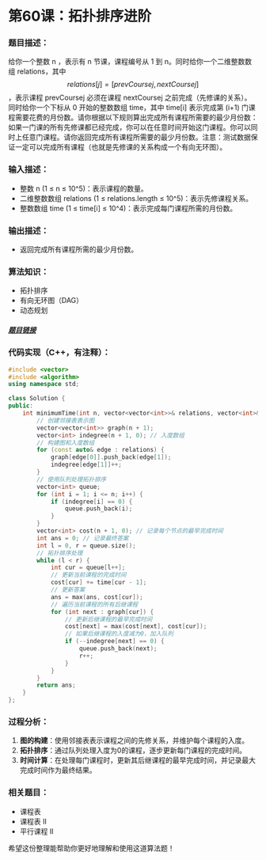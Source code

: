 # 第60课：拓扑排序进阶

### **题目描述：**

给你一个整数 n ，表示有 n 节课，课程编号从 1 到 n。同时给你一个二维整数数组 relations，其中
$$
relations[j] = [prevCoursej, nextCoursej]
$$
，表示课程 prevCoursej 必须在课程 nextCoursej 之前完成（先修课的关系）。同时给你一个下标从 0 开始的整数数组 time，其中 time[i] 表示完成第 (i+1) 门课程需要花费的月份数。请你根据以下规则算出完成所有课程所需要的最少月份数：如果一门课的所有先修课都已经完成，你可以在任意时间开始这门课程。你可以同时上任意门课程。请你返回完成所有课程所需要的最少月份数。注意：测试数据保证一定可以完成所有课程（也就是先修课的关系构成一个有向无环图）。

### **输入描述：**

- 整数 n (1 ≤ n ≤ 10^5)：表示课程的数量。
- 二维整数数组 relations (1 ≤ relations.length ≤ 10^5)：表示先修课程关系。
- 整数数组 time (1 ≤ time[i] ≤ 10^4)：表示完成每门课程所需的月份数。

### **输出描述：**

- 返回完成所有课程所需的最少月份数。

### 算法知识：

- 拓扑排序
- 有向无环图（DAG）
- 动态规划

##### [题目链接](https://leetcode.cn/problems/parallel-courses-iii/)

### 代码实现（C++，有注释）：

```cpp
#include <vector>
#include <algorithm>
using namespace std;

class Solution {
public:
    int minimumTime(int n, vector<vector<int>>& relations, vector<int>& time) {
        // 创建邻接表表示图
        vector<vector<int>> graph(n + 1);
        vector<int> indegree(n + 1, 0); // 入度数组
        // 构建图和入度数组
        for (const auto& edge : relations) {
            graph[edge[0]].push_back(edge[1]);
            indegree[edge[1]]++;
        }
        // 使用队列处理拓扑排序
        vector<int> queue;
        for (int i = 1; i <= n; i++) {
            if (indegree[i] == 0) {
                queue.push_back(i);
            }
        }
        vector<int> cost(n + 1, 0); // 记录每个节点的最早完成时间
        int ans = 0; // 记录最终答案
        int l = 0, r = queue.size();
        // 拓扑排序处理
        while (l < r) {
            int cur = queue[l++];
            // 更新当前课程的完成时间
            cost[cur] += time[cur - 1];
            // 更新答案
            ans = max(ans, cost[cur]);
            // 遍历当前课程的所有后继课程
            for (int next : graph[cur]) {
                // 更新后继课程的最早完成时间
                cost[next] = max(cost[next], cost[cur]);
                // 如果后继课程的入度减为0，加入队列
                if (--indegree[next] == 0) {
                    queue.push_back(next);
                    r++;
                }
            }
        }
        return ans;
    }
};
```

### 过程分析：

1. **图的构建**：使用邻接表表示课程之间的先修关系，并维护每个课程的入度。
2. **拓扑排序**：通过队列处理入度为0的课程，逐步更新每门课程的完成时间。
3. **时间计算**：在处理每门课程时，更新其后继课程的最早完成时间，并记录最大完成时间作为最终结果。

### 相关题目：

- 课程表
- 课程表 II
- 平行课程 II

希望这份整理能帮助你更好地理解和使用这道算法题！